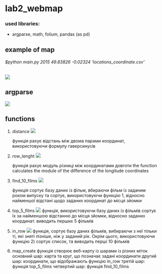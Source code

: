 # lab2_webmap

### used libraries:
- argparse, math, folium, pandas (as pd)

## example of map

###### $python main.py 2015 49.83826 -0.02324 'locations_coordinate.csv'
![](https://user-images.githubusercontent.com/91616572/153593820-6c95ed7f-70ff-42de-8d8e-9f5a3acde0b9.jpg)


## argparse
![](https://user-images.githubusercontent.com/91616572/153593858-69e6fec1-b6d7-4fc2-b796-b7704d06fe43.jpg)


## functions
1) distance
    ![](https://user-images.githubusercontent.com/91616572/153593620-6343471d-9f7c-447a-91b1-347a7d98fd1f.jpg)
    

    функція рахує відстань між двома парами координат, використовуючи формулу гаверсинусів

2) row_lenght
    ![](https://user-images.githubusercontent.com/91616572/153593900-d6be3f0e-2140-4a52-ab0e-e5dec06b9357.jpg)
    
    функція рахує модуль різниці між координатами довготи
    the function calculates the module of the difference of the longitude coordinates

3) find_10_films
   ![](https://user-images.githubusercontent.com/91616572/153593934-e3fa041d-f89c-4e13-9371-4e754abfdcfc.jpg)

    функція сортує базу даних із фільм, вбираючи фільм із заданим роком випуску та сортує,
використовуючи функцію 1, відносно найменшої відстані щодо заданих координат до місця зйомки

4) top_5_films
    ![](https://user-images.githubusercontent.com/91616572/153594064-38b9dcfb-8f62-4fa3-9ce2-77de97499225.jpg)
    функція, використовуючи базу даних із фільмів сортує їх за найменшою відстанню до місця зйомки,
відносно заданих координат. виводить перших 5 фільмів

5) in_row
    ![](https://user-images.githubusercontent.com/91616572/153594097-00140baa-8ac4-4e7f-bcea-9364f3d90efe.jpg)
    функція, сортує базу даних фільмів, вибираючи з неї тільки ті, які зняті пізніше,
ніж у заданий рік. Окрім цього, використовуючи функцію 2) сортує список, та виводить перші 10 фільмів

6) map_create
    функція створює веб-карту із шарами із різних міток
    основний шар: карта та круг, що позначає задані координати
    другий шар: координати, що відображають функцію in_row
    третій шар: функція top_5_films
    четвертий шар: функція find_10_films
